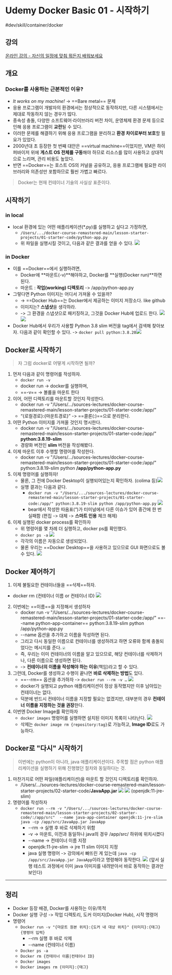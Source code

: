 # Udemy Docker Basic 01 - 시작하기
#dev/skill/container/docker 

## 강의
[온라인 강의 - 자신의 일정에 맞춰 뭐든지 배워보세요](https://www.udemy.com/course/docker-training-learn-docker-from-zero-to-cloud/learn/lecture/43350934#overview)

## 개요
### Docker를 사용하는 근본적인 이유?
* *It works on my machine!* → ==Bare metal== 문제
* 응용 프로그램이 개발자의 환경에서는 정상적으로 동작하지만, 다른 시스템에서는 제대로 작동하지 않는 경우가 많다.
* 종속성 충돌, 다양한 소프트웨어·라이브러리 버전 차이, 운영체제 환경 문제 등으로 인해 응용 프로그램이 **교란**될 수 있다.
* 이러한 문제를 해결하기 위해 응용 프로그램을 분리하고 **환경 차이로부터 보호**할 필요가 있었다.
* 2000년대 초 등장한 첫 번째 대안은 ==virtual machine==이었지만, VM은 하이퍼바이저 위에 **게스트 OS 전체를 구동**해야 하므로 리소스를 많이 사용하고 상대적으로 느리며, 관리 비용도 높았다.
* 반면 ==Docker==는 호스트 OS의 커널을 공유하고, 응용 프로그램에 필요한 라이브러리와 의존성만 포함하므로 훨씬 가볍고 빠르다.

> Docker는 현재 컨테이너 기술의 사실상 표준이다.

## 시작하기
### in local
- local 환경에 있는 어떤 애플리케이션(*.py)를 실행하고 싶다고 가정하면, 
  - `/Users/.../docker-course-remastered-main/lesson-starter-projects/01-starter-code/python-app.py`
  - 위 파일을 실행시킬 것이고, 다음과 같은 결과를 얻을 수 있다.
    ![](Udemy%20Docker%20Basic%2001%20-%20%E1%84%89%E1%85%B5%E1%84%8C%E1%85%A1%E1%86%A8%E1%84%92%E1%85%A1%E1%84%80%E1%85%B5/image.png)

### in Docker
- 이를 ==Docker==에서 실행하려면, 
  - Docker에 **마운트(-v)**해야하고, Docker를 **실행(Docker run)**하면 된다.
  - 마운트 : **작업(working) 디렉토리** -> /app/python-app.py
- 그렇다면 Python 이미지는 어디서 가져올 수 있을까?
  - -> ==Docker Hub==는 Docker에서 제공하는 이미지 저장소다. like github
  - 이미지는? **스냅샷**을 생각하라.
  - -> 그 환경을 스냅샷으로 패키징하고, 그것을 Docker Hub에 업로드 한다.
  ![](Udemy%20Docker%20Basic%2001%20-%20%E1%84%89%E1%85%B5%E1%84%8C%E1%85%A1%E1%86%A8%E1%84%92%E1%85%A1%E1%84%80%E1%85%B5/image%202.png)![](Udemy%20Docker%20Basic%2001%20-%20%E1%84%89%E1%85%B5%E1%84%8C%E1%85%A1%E1%86%A8%E1%84%92%E1%85%A1%E1%84%80%E1%85%B5/image%203.png)
- Docker Hub에서 우리가 사용할 Python 3.8 slim 버전을 tag에서 검색해 찾아보자. 다음과 같이 확인할 수 있다.
  -> `docker pull python:3.8.20`![](Udemy%20Docker%20Basic%2001%20-%20%E1%84%89%E1%85%B5%E1%84%8C%E1%85%A1%E1%86%A8%E1%84%92%E1%85%A1%E1%84%80%E1%85%B5/image%204.png)

## Docker로 시작하기
> 자 그럼 docker로 어떻게 시작하면 될까?

1. 먼저 다음과 같이 명령어를 작성하자.
   - `docker run -v`
   - docker run -> docker를 실행하며,
   - ==-v== -> 볼륨을 마운트 한다
2. 이어, 어떤 디렉토리를 마운트할 것인지 작성한다.
   - docker run -v "/Users/.../sources-lectures/docker-course-remastered-main/lesson-starter-projects/01-starter-code:/app/"
   - “{로컬경로}:{마운트경로}” -> ==콜론(:)==으로 분리한다.
3. 어떤 Python 이미지를 가져올 것인지 명시한다.
   - docker run -v "/Users/.../sources-lectures/docker-course-remastered-main/lesson-starter-projects/01-starter-code:/app/" **python:3.8.19-slim**
   - 경량화 버전인 **slim** 버전을 작성해봤다. 
4. 이제 마운트 이후 수행할 명령어를 작성한다.
   - docker run -v "/Users/.../sources-lectures/docker-course-remastered-main/lesson-starter-projects/01-starter-code:/app/" python:3.8.19-slim python **/app/python-app.py** 
5. 이제 명령어를 실행하자!
   - 물론, 그 전에 Docker Desktop이 실행되어있는지 확인하자. (colima 등)![](Udemy%20Docker%20Basic%2001%20-%20%E1%84%89%E1%85%B5%E1%84%8C%E1%85%A1%E1%86%A8%E1%84%92%E1%85%A1%E1%84%80%E1%85%B5/image%205.png)
   - 실행 결과는 다음과 같다.
     - `docker run -v "/Users/.../sources-lectures/docker-course-remastered-main/lesson-starter-projects/01-starter-code:/app/" python:3.8.19-slim python /app/python-app.py` 
       ![](Udemy%20Docker%20Basic%2001%20-%20%E1%84%89%E1%85%B5%E1%84%8C%E1%85%A1%E1%86%A8%E1%84%92%E1%85%A1%E1%84%80%E1%85%B5/image%206.png)
     - bear에서 작성한 따옴표(“)가 터미널에서 다른 이슈가 있어 중간에 한 번 실패함 (편집 -> 대체 -> **스마트 인용** 체크 해제)
6. 이제 실행된 docker process를 확인하자
   - 위 명령어를 몇 차례 더 실행하고, docker ps를 확인했다.
   - `docker ps -a`
     ![](Udemy%20Docker%20Basic%2001%20-%20%E1%84%89%E1%85%B5%E1%84%8C%E1%85%A1%E1%86%A8%E1%84%92%E1%85%A1%E1%84%80%E1%85%B5/image%207.png)
   - 각각의 이름은 자동으로 생성되었다.
   - 물론 우리는 ==Docker Desktop==을 사용하고 있으므로 GUI 화면으로도 볼 수 있다.
     ![](Udemy%20Docker%20Basic%2001%20-%20%E1%84%89%E1%85%B5%E1%84%8C%E1%85%A1%E1%86%A8%E1%84%92%E1%85%A1%E1%84%80%E1%85%B5/image%208.png)

## Docker 제어하기
1. 이제 불필요한 컨테이너들을 ==삭제==하자.
- docker rm {컨테이너 이름 or 컨테이너 ID}
  ![](Udemy%20Docker%20Basic%2001%20-%20%E1%84%89%E1%85%B5%E1%84%8C%E1%85%A1%E1%86%A8%E1%84%92%E1%85%A1%E1%84%80%E1%85%B5/image%209.png)<!-- {"width":404} -->
2. 이번에는 ==이름==을 지정해서 생성하자
   - docker run -v "/Users/.../sources-lectures/docker-course-remastered-main/lesson-starter-projects/01-starter-code:/app/" ==--name python-app-container== python:3.8.19-slim python /app/python-app.py
   - --name 옵션을 추가하고 이름을 작성하면 된다.
   - 그리고 다시 동일한 이름으로 컨테이너를 생성하려고 하면 오류와 함께 충돌되었다는 메시지를 준다.
     <img src="Udemy%20Docker%20Basic%2001%20-%20%E1%84%89%E1%85%B5%E1%84%8C%E1%85%A1%E1%86%A8%E1%84%92%E1%85%A1%E1%84%80%E1%85%B5/image%2010.png" style="zoom:50%;" />
   - 즉, 우리는 이미 컨테이너의 이름을 알고 있으므로, 해당 컨테이너를 삭제하거나, 다른 이름으로 생성하면 된다. 
   - -> **컨테이너의 이름을 작성해야 하는 이유**(책임)라고 할 수 있다.
3. 그런데, Docker를 생성하고 수행이 끝나면 **바로 삭제하는 방법**도 있다.
   - ==--rm== 옵션을 추가하자 -> `docker run --rm -v …` 
     ![](Udemy%20Docker%20Basic%2001%20-%20%E1%84%89%E1%85%B5%E1%84%8C%E1%85%A1%E1%86%A8%E1%84%92%E1%85%A1%E1%84%80%E1%85%B5/image%2011.png)
   - docker가 실행되고 python 애플리케이션이 정상 동작했지만 이후 남아있는 컨테이너는 없다.
   - 덕분에 반드시 컨테이너 이름을 지정할 필요는 없겠지만, 대부분의 경우 **컨테이너 이름을 지정하는 것을 권장**한다. 
4. 이번엔 Docker Image를 확인하자
   - `docker images` 명령어를 실행하면 설치된 이미지 목록이 나타난다.
     ![](Udemy%20Docker%20Basic%2001%20-%20%E1%84%89%E1%85%B5%E1%84%8C%E1%85%A1%E1%86%A8%E1%84%92%E1%85%A1%E1%84%80%E1%85%B5/image%2012.png)
   - 삭제는 `docker image rm {repository:tag}`로 가능하고, **Image ID**로도 가능하다.

## Docker로 "다시" 시작하기
> 이번에는 python이 아니라, java 애플리케이션이다.
> 주목할 점은 python 애플리케이션을 실행하기 위해 진행했던 절차와 동일하다는 것.

1. 마찬가지로 어떤 파일(애플리케이션)을 마운트 할 것인지 디렉토리를 확인하자.
   - /Users/…/sources-lectures/docker-course-remastered-main/lesson-starter-projects/02-starter-code/**JavaApp.jar**
     ![](Udemy%20Docker%20Basic%2001%20-%20%E1%84%89%E1%85%B5%E1%84%8C%E1%85%A1%E1%86%A8%E1%84%92%E1%85%A1%E1%84%80%E1%85%B5/image%2013.png)<!-- {"width":643} -->
     ![](Udemy%20Docker%20Basic%2001%20-%20%E1%84%89%E1%85%B5%E1%84%8C%E1%85%A1%E1%86%A8%E1%84%92%E1%85%A1%E1%84%80%E1%85%B5/image%2014.png)
     (openjdk:11-jre-slim)
2. 명령어를 작성하자
   - `docker run --rm -v "/Users/.../sources-lectures/docker-course-remastered-main/lesson-starter-projects/02-starter-code/:/app/src"  --name java-app-container openjdk:11-jre-slim java -cp /app/src/JavaApp.jar JavaApp`
     - --rm -> 실행 후 바로 삭제하기 위함
     - -v -> 마운트, 이전과 동일하나 java의 경우 /app/src/ 하위에 위치시켰다
     - --name -> 컨테이너 이름 지정
     - openjdk:11-jre-slim -> jre 11 slim 이미지 지정
     - java 실행 명령어 -> 강의에서 빠뜨린 게 있는데 `java -cp /app/src/JavaApp.jar JavaApp`이라고 명령해야 동작한다. 
       ![](Udemy%20Docker%20Basic%2001%20-%20%E1%84%89%E1%85%B5%E1%84%8C%E1%85%A1%E1%86%A8%E1%84%92%E1%85%A1%E1%84%80%E1%85%B5/image%2015.png)
       (앞서 실행 테스트 과정에서 이미 java 이미지를 내려받아서 바로 동작하는 결과만 보인다)

---
## 정리
- Docker 등장 배경, Docker를 사용하는 이유/목적
- Docker 실행 구성 -> 작업 디렉토리, 도커 이미지(Docker Hub), 시작 명령어
- 명령어
  - `Docker run -v "{마운트 원본 위치}:{도커 내 대상 위치}" {이미지}:{태그} {명령어 입력}`
    - --rm 실행 후 바로 삭제
    - --name {컨테이너 이름}
  - `Docker ps -a` 
  - `Docker rm {컨테이너 이름|컨테이너 ID}`
  - `Docker images`
  - `Docker images rm {이미지}:{태그}`
